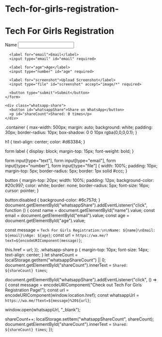# Tech-for-girls-registration-
<!DOCTYPE html>
<html lang="en">
<head>
  <meta charset="UTF-8" />
  <meta name="viewport" content="width=device-width, initial-scale=1.0"/>
  <title>Tech For Girls Registration</title>
  <link rel="stylesheet" href="style.css" />
</head>
<body>
  <div class="container">
    <h1>Tech For Girls Registration</h1>
    <form id="registrationForm">
      <label for="name">Name</label>
      <input type="text" id="name" required>

      <label for="email">Email</label>
      <input type="email" id="email" required>

      <label for="age">Age</label>
      <input type="number" id="age" required>

      <label for="screenshot">Upload Screenshot</label>
      <input type="file" id="screenshot" accept="image/*" required>

      <button type="submit">Submit</button>
    </form>

    <div class="whatsapp-share">
      <button id="whatsappShare">Share on WhatsApp</button>
      <p id="shareCount">Shared: 0 times</p>
    </div>
  </div>

  <script src="script.js"></script><script>
  let shareCount = 0;

  document.getElementById("whatsappShare").addEventListener("click", function () {
    const message = "Hey! Register now for the Tech for Girls event! 🚀\nhttps://2026-likhitha.github.io/Tech-for-girls-registration-/";
    const url = "https://wa.me/?text=" + encodeURIComponent(message);

    window.open(url, "_blank");

    // Update share count
    shareCount++;
    document.getElementById("shareCount").textContent = `Shared: ${shareCount} times`;
  });
</script>
</body>
</html>
.container {
  max-width: 500px;
  margin: auto;
  background: white;
  padding: 30px;
  border-radius: 10px;
  box-shadow: 0 0 10px rgba(0,0,0,0.1);
}

h1 {
  text-align: center;
  color: #d63384;
}

form label {
  display: block;
  margin-top: 15px;
  font-weight: bold;
}

form input[type="text"],
form input[type="email"],
form input[type="number"],
form input[type="file"] {
  width: 100%;
  padding: 10px;
  margin-top: 5px;
  border-radius: 5px;
  border: 1px solid #ccc;
}

button {
  margin-top: 20px;
  width: 100%;
  padding: 12px;
  background-color: #20c997;
  color: white;
  border: none;
  border-radius: 5px;
  font-size: 16px;
  cursor: pointer;
}

button:disabled {
  background-color: #6c757d;
}
document.getElementById("whatsappShare").addEventListener("click", function () {
  const name = document.getElementById("name").value;
  const email = document.getElementById("email").value;
  const age = document.getElementById("age").value;

  const message = `Tech For Girls Registration:\n\nName: ${name}\nEmail: ${email}\nAge: ${age}`;
  const url = `https://wa.me/?text=${encodeURIComponent(message)}`;

  this.href = url;
});
.whatsapp-share p {
  margin-top: 10px;
  font-size: 14px;
  text-align: center;
}
let shareCount = localStorage.getItem("whatsappShareCount") || 0;
document.getElementById("shareCount").innerText = `Shared: ${shareCount} times`;

document.getElementById("whatsappShare").addEventListener("click", () => {
  const message = encodeURIComponent("Check out Tech For Girls Registration Page!");
  const url = encodeURIComponent(window.location.href);
  const whatsappUrl = `https://wa.me/?text=${message}%20${url}`;

  window.open(whatsappUrl, "_blank");

  shareCount++;
  localStorage.setItem("whatsappShareCount", shareCount);
  document.getElementById("shareCount").innerText = `Shared: ${shareCount} times`;
});
